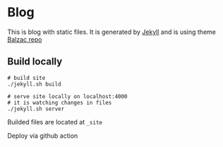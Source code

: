 # Blog

This is blog with static files. It is generated by [Jekyll](https://jekyllrb.com/) and is using theme [Balzac repo](https://github.com/coletownsend/balzac-for-jekyll/)

## Build locally

````
# build site
./jekyll.sh build

# serve site locally on localhost:4000
# it is watching changes in files
./jekyll.sh server
````

Builded files are located at `_site`


Deploy via github action
